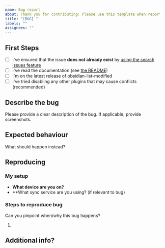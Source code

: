 ```yaml
---
name: Bug report
about: Thank you for contributing! Please use this template when reporting a bug
title: "[BUG] "
labels: ""
assignees: ""
---
```


## First Steps

-   [ ] I've ensured that the issue **does not already exist** by [using the search issues feature](https://github.com/franciskafieh/obsidian-list-modified/issues?q=search+issues+here)
-   [ ] I've read the documentation (see [the README](https://github.com/franciskafieh/obsidian-list-modified#readme))
-   [ ] I'm on the latest release of obsidian-list-modified
-   [ ] I've tried disabling any other plugins that may cause conflicts (recommended)

## Describe the bug

Please provide a clear description of the bug. If applicable, provide screenshots.

## Expected behaviour

What should happen instead?

## Reproducing

### My setup

-   **What device are you on?**
-   \*\*What sync service are you using? (if relevant to bug)

### Steps to reproduce bug

Can you pinpoint when/why this bug happens?

1.

## Additional info?

